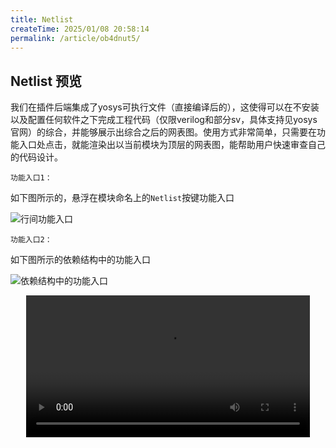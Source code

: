 ```yaml
---
title: Netlist
createTime: 2025/01/08 20:58:14
permalink: /article/ob4dnut5/
---
```


## Netlist 预览

我们在插件后端集成了yosys可执行文件（直接编译后的），这使得可以在不安装以及配置任何软件之下完成工程代码（仅限verilog和部分sv，具体支持见yosys官网）的综合，并能够展示出综合之后的网表图。使用方式非常简单，只需要在功能入口处点击，就能渲染出以当前模块为顶层的网表图，能帮助用户快速审查自己的代码设计。

`功能入口1：`

如下图所示的，悬浮在模块命名上的`Netlist`按键功能入口

<!-- TODO: netlist-incode -->
![行间功能入口]()

`功能入口2：`

如下图所示的依赖结构中的功能入口

<!-- TODO: netlist-arch -->
![依赖结构中的功能入口]()

<!-- TODO: netlist (netlist具体使用教程视频) -->
<center>
<video width="90%" controls>  
  <source src="/videos/netlist.mp4" type="video/mp4">  
  您的浏览器不支持视频标签。  
</video>
</center>

